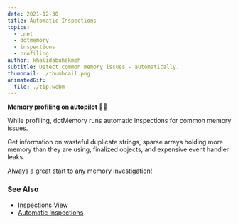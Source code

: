 ```yaml
---
date: 2021-12-30
title: Automatic Inspections
topics:
  - .net
  - dotmemory
  - inspections
  - profiling
author: khalidabuhakmeh
subtitle: Detect common memory issues - automatically.
thumbnail: ./thumbnail.png
animatedGif:
  file: ./tip.webm
---
```


**Memory profiling on autopilot** 👩‍✈️

While profiling, dotMemory runs automatic inspections for common memory issues.

Get information on wasteful duplicate strings, sparse arrays holding more memory than they are using, finalized objects, and expensive event handler leaks.

Always a great start to any memory investigation!

### See Also

- [Inspections View](https://www.jetbrains.com/help/dotmemory/Snapshot_View.html)
- [Automatic Inspections](https://www.jetbrains.com/help/dotmemory/Inspections.html)
